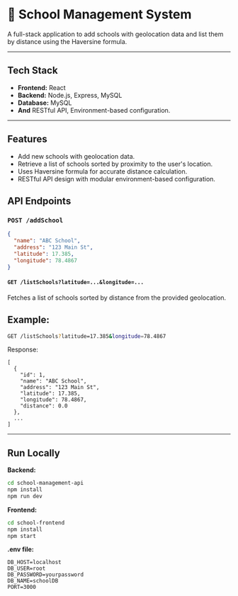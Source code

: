 

# 🏫 School Management System

A full-stack application to add schools with geolocation data and list them by distance using the Haversine formula.

---


##  Tech Stack

- **Frontend:** React
- **Backend:** Node.js, Express, MySQL 
- **Database:** MySQL
- **And** RESTful API, Environment-based configuration.

---
## Features

- Add new schools with geolocation data.
- Retrieve a list of schools sorted by proximity to the user's location.
- Uses Haversine formula for accurate distance calculation.
- RESTful API design with modular environment-based configuration.

##  API Endpoints

### `POST /addSchool`

```json
{
  "name": "ABC School",
  "address": "123 Main St",
  "latitude": 17.385,
  "longitude": 78.4867
}
````

#### `GET /listSchools?latitude=...&longitude=...`

Fetches a list of schools sorted by distance from the provided geolocation.

## Example:

```bash
GET /listSchools?latitude=17.385&longitude=78.4867
```

Response:
```
[
  {
    "id": 1,
    "name": "ABC School",
    "address": "123 Main St",
    "latitude": 17.385,
    "longitude": 78.4867,
    "distance": 0.0
  },
  ...
]

```

---

##  Run Locally

**Backend:**

```bash
cd school-management-api
npm install
npm run dev
```

**Frontend:**

```bash
cd school-frontend
npm install
npm start
```

**.env file:**

```env
DB_HOST=localhost
DB_USER=root
DB_PASSWORD=yourpassword
DB_NAME=schoolDB
PORT=3000

```

